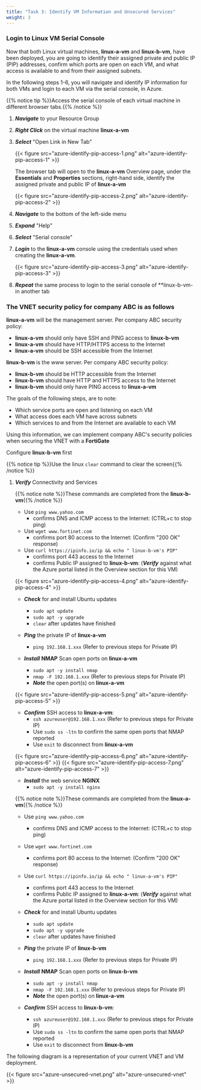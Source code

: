 ```yaml
---
title: "Task 3: Identify VM Information and Unsecured Services"
weight: 3
---
```


### Login to Linux VM Serial Console

Now that both Linux virtual machines, **linux-a-vm** and **linux-b-vm**, have been deployed, you are going to identify their assigned private and public IP (PIP) addresses, confirm which ports are open on each VM, and what access is available to and from their assigned subnets.

In the following steps 1-6, you will navigate and identify IP information for both VMs and login to each VM via the serial console, in Azure.

{{% notice tip %}}Access the serial console of each virtual machine in different browser tabs.{{% /notice %}}

1. ***Navigate*** to your Resource Group
1. ***Right Click*** on the virtual machine **linux-a-vm**
1. ***Select*** "Open Link in New Tab"

    {{< figure src="azure-identify-pip-access-1.png" alt="azure-identify-pip-access-1" >}}

    The browser tab will open to the **linux-a-vm** Overview page, under the **Essentials** and **Properties** sections, right-hand side, identify the assigned private and public IP of **linux-a-vm**

    {{< figure src="azure-identify-pip-access-2.png" alt="azure-identify-pip-access-2" >}}

1. ***Navigate*** to the bottom of the left-side menu

1. ***Expand*** "Help"

1. ***Select*** "Serial console"

1. ***Login*** to the **linux-a-vm** console using the credentials used when creating the **linux-a-vm**.

    {{< figure src="azure-identify-pip-access-3.png" alt="azure-identify-pip-access-3" >}}

1. ***Repeat*** the same process to login to the serial console of **linux-b-vm-in another tab

### The VNET security policy for company ABC is as follows

**linux-a-vm** will be the management server. Per company ABC security policy:

- **linux-a-vm** should only have SSH and PING access to **linux-b-vm**
- **linux-a-vm** should have HTTP/HTTPS access to the Internet
- **linux-a-vm** should be SSH accessible from the Internet

**linux-b-vm** is the www server.  Per company ABC security policy:

- **linux-b-vm** should be HTTP accessible from the Internet
- **linux-b-vm** should have HTTP and HTTPS access to the Internet
- **linux-b-vm** should only have PING access to **linux-a-vm**

The goals of the following steps, are to note:

- Which service ports are open and listening on each VM
- What access does each VM have across subnets
- Which services to and from the Internet are available to each VM  

Using this information, we can implement company ABC's security policies when securing the VNET with a **FortiGate**

Configure **linux-b-vm** first

{{% notice tip %}}Use the linux `clear` command to clear the screen{{% /notice %}}

1. ***Verify*** Connectivity and Services

    {{% notice note %}}These commands are completed from the **linux-b-vm**{{% /notice %}}

    - Use `ping www.yahoo.com`
      - confirms DNS and ICMP access to the Internet: (CTRL+c to stop ping)
    - Use `wget www.fortinet.com`
      - confirms port 80 access to the Internet:  (Confirm "200 OK" response)
    - Use `curl https://ipinfo.io/ip && echo " linux-b-vm's PIP"`
      - confirms port 443 access to the Internet
      - confirms Public IP assigned to **linux-b-vm**: (***Verify*** against what the Azure portal listed in the Overview section for this VM)

    {{< figure src="azure-identify-pip-access-4.png" alt="azure-identify-pip-access-4" >}}

    - ***Check*** for and install Ubuntu updates
        - `sudo apt update`
        - `sudo apt -y upgrade`
        - `clear` after updates have finished

    - ***Ping*** the private IP of **linux-a-vm**
      - `ping 192.168.1.xxx` (Refer to previous steps for Private IP)

    - ***Install*** **NMAP** Scan open ports on **linux-a-vm**
      - `sudo apt -y install nmap`
      - `nmap -F 192.168.1.xxx` (Refer to previous steps for Private IP)
      - ***Note*** the open port(s) on **linux-a-vm**

    {{< figure src="azure-identify-pip-access-5.png" alt="azure-identify-pip-access-5" >}}

    - ***Confirm*** SSH access to **linux-a-vm**:
      - `ssh azureuser@192.168.1.xxx` (Refer to previous steps for Private IP)
      - Use `sudo ss -ltn` to confirm the same open ports that NMAP reported
      - Use `exit` to disconnect from **linux-a-vm**

    {{< figure src="azure-identify-pip-access-6.png" alt="azure-identify-pip-access-6" >}}
    {{< figure src="azure-identify-pip-access-7.png" alt="azure-identify-pip-access-7" >}}

    - ***Install*** the web service **NGINX**
      - `sudo apt -y install nginx`

    {{% notice note %}}These commands are completed from the **linux-a-vm**{{% /notice %}}

    - Use `ping www.yahoo.com`
      - confirms DNS and ICMP access to the Internet: (CTRL+c to stop ping)
    - Use `wget www.fortinet.com`
      - confirms port 80 access to the Internet:  (Confirm "200 OK" response)
    - Use `curl https://ipinfo.io/ip && echo " linux-a-vm's PIP"`
      - confirms port 443 access to the Internet
      - confirms Public IP assigned to **linux-a-vm**: (***Verify*** against what the Azure portal listed in the Overview section for this VM)

    - ***Check*** for and install Ubuntu updates
        - `sudo apt update`
        - `sudo apt -y upgrade`
        - `clear` after updates have finished

    - ***Ping*** the private IP of **linux-b-vm**
      - `ping 192.168.1.xxx` (Refer to previous steps for Private IP)

    - ***Install*** **NMAP** Scan open ports on **linux-b-vm**
      - `sudo apt -y install nmap`
      - `nmap -F 192.168.1.xxx` (Refer to previous steps for Private IP)
      - ***Note*** the open port(s) on **linux-a-vm**

    - ***Confirm*** SSH access to **linux-b-vm**:
      - `ssh azureuser@192.168.1.xxx` (Refer to previous steps for Private IP)
      - Use `sudo ss -ltn` to confirm the same open ports that NMAP reported
      - Use `exit` to disconnect from **linux-b-vm**

The following diagram is a representation of your current VNET and VM deployment.

{{< figure src="azure-unsecured-vnet.png" alt="azure-unsecured-vnet" >}}
